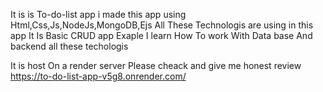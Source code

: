It is is To-do-list app 
i made this app using Html,Css,Js,NodeJs,MongoDB,Ejs All These Technologis are using in this app 
It Is Basic CRUD app Exaple I learn How To work With Data base And backend all these techologis 


It is host On a render server 
Please cheack and give me honest review
https://to-do-list-app-v5g8.onrender.com/
